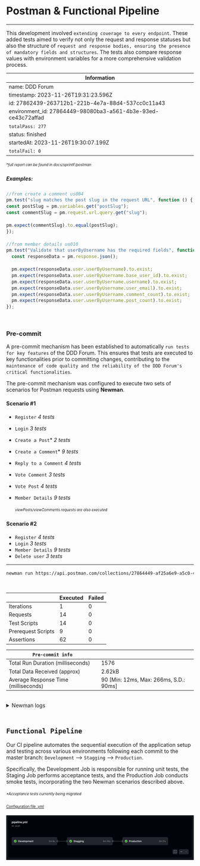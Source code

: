 # Postman & Functional Pipeline

--- 

This development involved `extending coverage to every endpoint`. These added tests aimed to verify not only the request and response statuses but also the structure of `request and response bodies, ensuring the presence of mandatory fields and structures`. The tests also compare response values with environment variables for a more comprehensive validation process.

| Information                                       |
|---------------------------------------------------|
| name: DDD Forum                                   |
| timestamp: 2023-11-26T19:31:23.596Z                |
| id: 27862439-263712b1-221b-4e7a-88d4-537cc0c11a43 |
| environment_id: 27864449-98080ba3-a561-4b3e-93ed-ce43c72affad |
| `totalPass: 277`                                    |
| status: finished                                  |
| startedAt: 2023-11-26T19:30:07.199Z                |
| `totalFail: 0`                                      |

<sup><sub> _*full report can be found in docs/sprintF/postman_</sub></sup>


  ##### Examples:
  ```typescript
//from create a comment us004
pm.test("slug matches the post slug in the request URL", function () {
  const postSlug = pm.variables.get("postSlug");
  const commentSlug = pm.request.url.query.get("slug");

  pm.expect(commentSlug).to.equal(postSlug);
});

//from member details us010  
pm.test("Validate that userByUsername has the required fields", function () {
    const responseData = pm.response.json();

    pm.expect(responseData.user.userByUsername).to.exist;
    pm.expect(responseData.user.userByUsername.base_user_id).to.exist;
    pm.expect(responseData.user.userByUsername.username).to.exist;
    pm.expect(responseData.user.userByUsername.user_email).to.exist;
    pm.expect(responseData.user.userByUsername.comment_count).to.exist;
    pm.expect(responseData.user.userByUsername.post_count).to.exist;
});
  ```

<br/>

### Pre-commit


A pre-commit mechanism has been established to automatically `run tests for key features` of the DDD Forum. This ensures that tests are executed to key functionalities prior to committing changes, contributing to the `maintenance of code quality and the reliability of the DDD Forum's critical functionalities`.

The pre-commit mechanism was configured to execute two sets of scenarios for Postman requests using **Newman**.
#### Scenario #1

- `Register` _4 tests_
- `Login` _3 tests_
- `Create a Post`* _2 tests_
- `Create a Comment`* _9 tests_
- `Reply to a Comment` _4 tests_
- `Vote Comment` _3 tests_
- `Vote Post` _4 tests_
- `Member Details` _9 tests_

  <sup><sub> _viewPosts/viewComments requests are also executed_</sub></sup>


#### Scenario #2
- `Register` _4 tests_
- `Login` _3 tests_
- `Member Details` _9 tests_
- `Delete user` _3 tests_

___

```bash
newman run https://api.postman.com/collections/27864449-af25a6e9-a5c0-4f4f-a5fc-e67f1b176d50?access_key=PMAT-01HH0CAX2YAPCXERGFFKGCYRDH 
```


 <br/>


|                     | Executed | Failed |
|---------------------|----------|--------|
| Iterations          | 1        | 0      |
| Requests            | 14       | 0      |
| Test Scripts        | 14       | 0      |
| Prerequest Scripts  | 9        | 0      |
| Assertions          | 62       | 0      |

|`Pre-commit info` | |
|---------------------|----------|
| Total Run Duration (milliseconds)   | 1576                  |       
| Total Data Received (approx)         | 2.62kB | 
| Average Response Time (milliseconds) | 90 [Min: 12ms, Max: 266ms, S.D.: 90ms]                   |       



<br/>
<details>
  <summary>Newman logs</summary>

### Scenario 1

### Register
- **Request:** 
  - Method: POST 
  - URL: http://localhost:5001/api/v1/users/
  - Expected Response: 200 OK, 924B, 266ms
- **Assertions:**
  - Response status code is 200
  - Response is not empty
  - Response has the expected message 'OK'
  - Response time is within an acceptable range

### Login
- **Request:**
  - Method: POST 
  - URL: http://localhost:5001/api/v1/users/login
  - Body: 
    ```
    'Mayra'
    'WGsUnMjWM6W3q6g'
    ```
  - Expected Response: 200 OK, 1.55kB, 211ms
- **Assertions:**
  - Status code is 200
  - Access token is not empty and is a string
  - Refresh token is not empty and is a string

### Create Post Text
- **Request:**
  - Method: POST 
  - URL: http://localhost:5001/api/v1/posts
  - Expected Response: 200 OK, 924B, 62ms
- **Assertions:**
  - Status code is 200

### View Posts
- **Request:**
  - Method: GET 
  - URL: http://localhost:5001/api/v1/posts/recent
  - Expected Response: 200 OK, 1.27kB, 12ms
- **Assertions:**
  - Status code is 200

### Create a Comment
- **Request:**
  - Method: POST 
  - URL: http://localhost:5001/api/v1/comments?slug=4551656-nemo-non-voluptatem
  - Expected Response: 200 OK, 924B, 62ms
- **Assertions:**
  - Response status code is 200
  - Response body is not empty
  - Comment slug matches the post slug in the request URL
  - Comment is successfully created

### View Comments
- **Request:**
  - Method: GET 
  - URL: http://localhost:5001/api/v1/comments?slug=4551656-nemo-non-voluptatem
  - Expected Response: 200 OK, 1.32kB, 12ms
- **Assertions:**
  - Status code is 200
  - Response has the 'comments' array
  - Comments array is not empty
  - Verify that the 'member' object has the required fields - reputation and user
  - Reputation is a non-negative integer

### Reply to Comment
- **Request:**
  - Method: POST 
  - URL: http://localhost:5001/api/v1/comments/2faa8034-3f2d-4ca1-8bcd-bb046d6d5629/reply?slug=4551656-nemo-non-voluptatem
  - Expected Response: 200 OK, 924B, 61ms
- **Assertions:**
  - Status code is 200
  - Response body is not empty
  - Response time is within acceptable range
  - Verify that the response message is 'OK'

### Vote Comment
- **Request:**
  - Method: POST 
  - URL: http://localhost:5001/api/v1/comments/2faa8034-3f2d-4ca1-8bcd-bb046d6d5629/upvote
  - Expected Response: 200 OK, 924B, 35ms
- **Assertions:**
  - Response status code is 200
  - Response body is not empty and is equal to 'OK'
  - Request method is POST

### Upvote Post
- **Request:**
  - Method: POST 
  - URL: http://localhost:5001/api/v1/posts/upvote
  - Expected Response: 200 OK, 924B, 35ms
- **Assertions:**
  - Response status code is 200
  - Response body is 'OK'
  - Response time is within an acceptable range
  - Verify that the response does not contain any error messages or exceptions

### Member Details
- **Request:**
  - Method: GET 
  - URL: http://localhost:5001/api/v1/users/info/Mayra
  - Expected Response: 200 OK, 1.26kB, 20ms
- **Assertions:**
  - Status code is 200
  - Validate that rank_comment_count is a non-negative integer
  - userByUsername is an object and not empty
  - Response status code is 200
  - Validate that userByUsername has the required fields
  - Validate that userWithMoreComments is an array and not empty
  - rank_comment_count and rank_post_count are non-negative integers
  - Verify that the response body is an object and not empty
  - Verify that the 'userWithMoreComments' array is present and contains at least one element

### Scenario 2

### Register
- **Request:**
  - Method: POST 
  - URL: http://localhost:5001/api/v1/users/
  - Expected Response: 200 OK, 924B, 236ms
- **Assertions:**
  - Response status code is 200
  - Response is not empty
  - Response has the expected message 'OK'
  - Response time is within an acceptable range

### Login
- **Request:**
  - Method: POST 
  - URL: http://localhost:5001/api/v1/users/login
  - Body: 
    ```
    'Micaela'
    'BtWBdYehm2FAGDf'
    ```
  - Expected Response: 200 OK, 1.54kB, 205ms
- **Assertions:**
  - Status code is 200
  - Access token is not empty and is a string
  - Refresh token is not empty and is a string

### Member Details
- **Request:**
  - Method: GET 
  - URL: http://localhost:5001/api/v1/users/info/Micaela
  - Expected Response: 200 OK, 1.25kB, 16ms
- **Assertions:**
  - Status code is 200
  - Validate that rank_comment_count is a non-negative integer
  - userByUsername is an object and not empty
  - Response status code is 200
  - Validate that userByUsername has the required fields
  - Validate that userWithMoreComments is an array and not empty
  - rank_comment_count and rank_post_count are non-negative integers
  - Verify that the response body is an object and not empty
  - Verify that the 'userWithMoreComments' array is present and contains at least one element

### User by userId
- **Request:**
  - Method: DELETE 
  - URL: http://localhost:5001/api/v1/users/b30026cd-fd56-43ad-974f-9be3b2c333fd
  - Expected Response: 200 OK, 924B, 37ms
- **Assertions:**
  - Response status code is 200
  - Response message is 'OK'
  - Deleted user's data is not accessible
</details>
<br/>

  ## `Functional Pipeline`


Our CI pipeline automates the sequential execution of the application setup and testing across various environments following each commit to the master branch: `Development` —> `Stagging` —> `Production`.

Specifically, the Development Job is responsible for running unit tests, the Staging Job performs acceptance tests, and the Production Job conducts smoke tests, incorporating the two Newman scenarios described above.

<sup><sub> _*Acceptance tests currently being migrated_</sub></sup>

<sup><sub>[Configuration file .yml](https://github.com/Departamento-de-Engenharia-Informatica/switch-qa-23-project-switch-qa-23-2/blob/master/.github/workflows/pipeline.yml)</sub></sup>


![Alt text](pipeline.png)


  